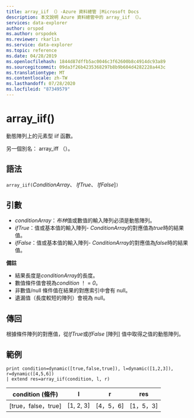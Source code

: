 ```yaml
---
title: array_iif （）-Azure 資料總管 |Microsoft Docs
description: 本文說明 Azure 資料總管中的 array_iif （）。
services: data-explorer
author: orspod
ms.author: orspodek
ms.reviewer: rkarlin
ms.service: data-explorer
ms.topic: reference
ms.date: 04/28/2019
ms.openlocfilehash: 1844d87dffb5ac0046c3f62600b8c4914dc93a89
ms.sourcegitcommit: 09da3f26b4235368297b8b9b604d4282228a443c
ms.translationtype: MT
ms.contentlocale: zh-TW
ms.lasthandoff: 07/28/2020
ms.locfileid: "87349579"
---
```

# <a name="array_iif"></a>array_iif()

動態陣列上的元素型 iif 函數。

另一個別名： array_iff （）。

## <a name="syntax"></a>語法

`array_iif(`*ConditionArray*、 *IfTrue*、 *IfFalse*]`)`

## <a name="arguments"></a>引數

* *conditionArray*：*布林*值或數值的輸入陣列必須是動態陣列。
* *ifTrue*：值或基本值的輸入陣列- *ConditionArray*的對應值為*true*時的結果值。
* *ifFalse*：值或基本值的輸入陣列- *ConditionArray*的對應值為*false*時的結果值。

**備註**

* 結果長度是*conditionArray*的長度。
* 數值條件值會視為*condition* ！ = *0*。
* 非數值/null 條件值在結果的對應索引中會有 null。
* 遺漏值（長度較短的陣列）會視為 null。

## <a name="returns"></a>傳回

根據條件陣列的對應值，從*IfTrue*或*IfFalse* [陣列] 值中取得之值的動態陣列。

## <a name="example"></a>範例

```kusto
print condition=dynamic([true,false,true]), l=dynamic([1,2,3]), r=dynamic([4,5,6]) 
| extend res=array_iif(condition, l, r)
```

|condition (條件)|l|r|res|
|---|---|---|---|
|[true，false，true]|[1, 2, 3]|[4，5，6]|[1，5，3]|
